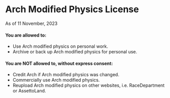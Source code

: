 # Arch Modified Physics License
As of 11 November, 2023
#### You are allowed to:
* Use Arch modified physics on personal work.
* Archive or back up Arch modified physics for personal use.
#### You are NOT allowed to, without express consent:
* Credit Arch if Arch modified physics was changed.
* Commercially use Arch modified physics.
* Reupload Arch modified physics on other websites, i.e. RaceDepartment or AssettoLand.